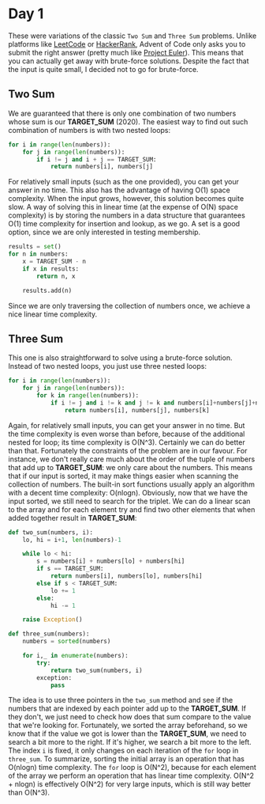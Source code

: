 Day 1
=====

These were variations of the classic `Two Sum` and `Three Sum` problems. Unlike platforms like [LeetCode](https://leetcode.com) or [HackerRank](https://www.hackerrank.com), Advent of Code only asks you to submit the right answer (pretty much like [Project Euler](https://projecteuler.net)). This means that you can actually get away with brute-force solutions. Despite the fact that the input is quite small, I decided not to go for brute-force.

## Two Sum

We are guaranteed that there is only one combination of two numbers whose sum is our **TARGET_SUM** (2020). The easiest way to find out such combination of numbers is with two nested loops:

```python
for i in range(len(numbers)):
    for j in range(len(numbers)):
        if i != j and i + j == TARGET_SUM:
            return numbers[i], numbers[j]
```

For relatively small inputs (such as the one provided), you can get your answer in no time. This also has the advantage of having O(1) space complexity. When the input grows, however, this solution becomes quite slow. A way of solving this in linear time (at the expense of O(N) space complexity) is by storing the numbers in a data structure that guarantees O(1) time complexity for insertion and lookup, as we go. A set is a good option, since we are only interested in testing membership.

```python
results = set()
for n in numbers:
    x = TARGET_SUM - n
    if x in results:
        return n, x

    results.add(n)
```

Since we are only traversing the collection of numbers once, we achieve a nice linear time complexity.

## Three Sum

This one is also straightforward to solve using a brute-force solution. Instead of two nested loops, you just use three nested loops:

```python
for i in range(len(numbers)):
    for j in range(len(numbers)):
        for k in range(len(numbers)):
            if i != j and i != k and j != k and numbers[i]+numbers[j]+numbers[k] == TARGET_SUM:
                return numbers[i], numbers[j], numbers[k]
```

Again, for relatively small inputs, you can get your answer in no time. But the time complexity is even worse than before, because of the additional nested for loop; its time complexity is O(N^3). Certainly we can do better than that. Fortunately the constraints of the problem are in our favour. For instance, we don't really care much about the order of the tuple of numbers that add up to **TARGET_SUM**: we only care about the numbers. This means that if our input is sorted, it may make things easier when scanning the collection of numbers. The built-in sort functions usually apply an algorithm with a decent time complexity: O(nlogn). Obviously, now that we have the input sorted, we still need to search for the triplet. We can do a linear scan to the array and for each element try and find two other elements that when added together result in **TARGET_SUM**:

```python
def two_sum(numbers, i):
    lo, hi = i+1, len(numbers)-1

    while lo < hi:
        s = numbers[i] + numbers[lo] + numbers[hi]
        if s == TARGET_SUM:
            return numbers[i], numbers[lo], numbers[hi]
        else if s < TARGET_SUM:
            lo += 1
        else:
            hi -= 1

    raise Exception()

def three_sum(numbers):
    numbers = sorted(numbers)

    for i,_ in enumerate(numbers):
        try:
            return two_sum(numbers, i)
        exception:
            pass
```

The idea is to use three pointers in the `two_sum` method and see if the numbers that are indexed by  each pointer add up to the **TARGET_SUM**. If they don't, we just need to check how does that sum compare to the value that we're looking for. Fortunately, we sorted the array beforehand, so we know that if the value we got is lower than the **TARGET_SUM**, we need to search a bit more to the right. If it's higher, we search a bit more to the left. The index `i` is fixed, it only changes on each iteration of the `for` loop in `three_sum`. To summarize, sorting the initial array is an operation that has O(nlogn) time complexity. The `for` loop is O(N^2), because for each element of the array we perform an operation that has linear time complexity. O(N^2 + nlogn) is effectively O(N^2) for very large inputs, which is still way better than O(N^3).
